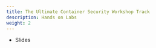 ```yaml
---
title: The Ultimate Container Security Workshop Track
description: Hands on Labs
weight: 2
---
```


- Slides 

